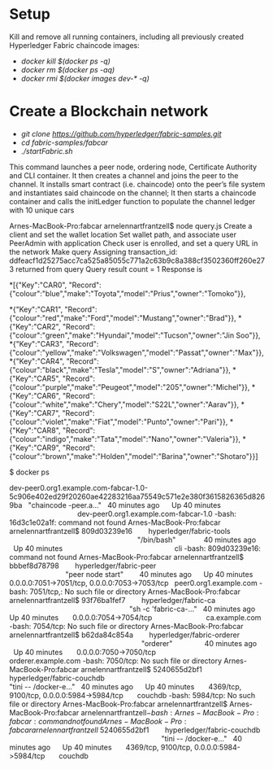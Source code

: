 # Setup

Kill and remove all running containers, including all previously created Hyperledger Fabric chaincode images:
* _docker kill $(docker ps -q)_
* _docker rm $(docker ps -aq)_
* _docker rmi $(docker images dev-* -q)_

# Create a Blockchain network
* _git clone https://github.com/hyperledger/fabric-samples.git_
* _cd fabric-samples/fabcar_
* _./startFabric.sh_

This command launches a peer node, ordering node, Certificate Authority and CLI container. It then 
creates a channel and joins the peer to the channel.
It installs smart contract (i.e. chaincode) onto the peer’s file system and instantiates said chaincode on the channel; It then starts a chaincode container and calls the initLedger function to populate the channel ledger with 10 unique cars

Arnes-MacBook-Pro:fabcar arnelennartfrantzell$ node query.js
Create a client and set the wallet location
Set wallet path, and associate user  PeerAdmin  with application
Check user is enrolled, and set a query URL in the network
Make query
Assigning transaction_id:  ddfeacf1d25275acc7ca525a85055c771a2c63b9c8a388cf3502360ff260e273
returned from query
Query result count =  1
Response is  

*[{"Key":"CAR0", "Record":{"colour":"blue","make":"Toyota","model":"Prius","owner":"Tomoko"}},

*{"Key":"CAR1", "Record":{"colour":"red","make":"Ford","model":"Mustang","owner":"Brad"}},
*{"Key":"CAR2", "Record": {"colour":"green","make":"Hyundai","model":"Tucson","owner":"Jin Soo"}},
*{"Key":"CAR3", "Record": {"colour":"yellow","make":"Volkswagen","model":"Passat","owner":"Max"}},
*{"Key":"CAR4", "Record":{"colour":"black","make":"Tesla","model":"S","owner":"Adriana"}},
*{"Key":"CAR5", "Record":{"colour":"purple","make":"Peugeot","model":"205","owner":"Michel"}},
*{"Key":"CAR6", "Record":{"colour":"white","make":"Chery","model":"S22L","owner":"Aarav"}},
*{"Key":"CAR7", "Record":{"colour":"violet","make":"Fiat","model":"Punto","owner":"Pari"}},
*{"Key":"CAR8", "Record":{"colour":"indigo","make":"Tata","model":"Nano","owner":"Valeria"}},
*{"Key":"CAR9", "Record":{"colour":"brown","make":"Holden","model":"Barina","owner":"Shotaro"}}]



$ docker ps

dev-peer0.org1.example.com-fabcar-1.0-5c906e402ed29f20260ae42283216aa75549c571e2e380f3615826365d8269ba   "chaincode -peer.a..."   40 minutes ago      Up 40 minutes                                                        dev-peer0.org1.example.com-fabcar-1.0
-bash: 16d3c1e02a1f: command not found
Arnes-MacBook-Pro:fabcar arnelennartfrantzell$ 809d03239e16        hyperledger/fabric-tools                                                                                 "/bin/bash"              40 minutes ago      Up 40 minutes                                                        cli
-bash: 809d03239e16: command not found
Arnes-MacBook-Pro:fabcar arnelennartfrantzell$ bbbef8d78798        hyperledger/fabric-peer                                                                                  "peer node start"        40 minutes ago      Up 40 minutes       0.0.0.0:7051->7051/tcp, 0.0.0.0:7053->7053/tcp   peer0.org1.example.com
-bash: 7051/tcp,: No such file or directory
Arnes-MacBook-Pro:fabcar arnelennartfrantzell$ 93f76ba1fef7        hyperledger/fabric-ca                                                                                    "sh -c 'fabric-ca-..."   40 minutes ago      Up 40 minutes       0.0.0.0:7054->7054/tcp                           ca.example.com
-bash: 7054/tcp: No such file or directory
Arnes-MacBook-Pro:fabcar arnelennartfrantzell$ b62da84c854a        hyperledger/fabric-orderer                                                                               "orderer"                40 minutes ago      Up 40 minutes       0.0.0.0:7050->7050/tcp                           orderer.example.com
-bash: 7050/tcp: No such file or directory
Arnes-MacBook-Pro:fabcar arnelennartfrantzell$ 5240655d2bf1        hyperledger/fabric-couchdb                                                                               "tini -- /docker-e..."   40 minutes ago      Up 40 minutes       4369/tcp, 9100/tcp, 0.0.0.0:5984->5984/tcp       couchdb
-bash: 5984/tcp: No such file or directory
Arnes-MacBook-Pro:fabcar arnelennartfrantzell$ Arnes-MacBook-Pro:fabcar arnelennartfrantzell$ 
-bash: Arnes-MacBook-Pro:fabcar: command not found
Arnes-MacBook-Pro:fabcar arnelennartfrantzell$ 5240655d2bf1        hyperledger/fabric-couchdb                                                                               "tini -- /docker-e..."   40 minutes ago      Up 40 minutes       4369/tcp, 9100/tcp, 0.0.0.0:5984->5984/tcp       couchdb








